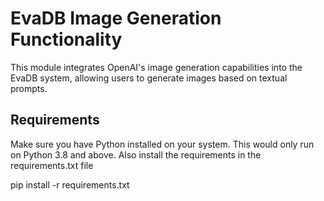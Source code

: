 # EvaDB Image Generation Functionality

This module integrates OpenAI's image generation capabilities into the EvaDB system, allowing users to generate images based on textual prompts.

## Requirements
Make sure you have Python installed on your system. This would only run on Python 3.8 and above. Also install the requirements in the requirements.txt file 

pip install -r requirements.txt

